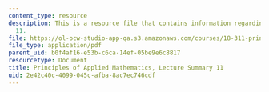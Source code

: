 ```yaml
---
content_type: resource
description: This is a resource file that contains information regarding lecture summary
  11.
file: https://ol-ocw-studio-app-qa.s3.amazonaws.com/courses/18-311-principles-of-applied-mathematics-spring-2014/2e42c40c4099045cafba8ac7ec746cdf_MIT18_311S14_Lecture11.pdf
file_type: application/pdf
parent_uid: b0f4af16-e53b-c6ca-14ef-05be9e6c8817
resourcetype: Document
title: Principles of Applied Mathematics, Lecture Summary 11
uid: 2e42c40c-4099-045c-afba-8ac7ec746cdf
---
```

